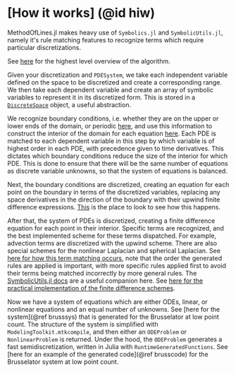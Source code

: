 # [How it works] (@id hiw)

MethodOfLines.jl makes heavy use of `Symbolics.jl` and `SymbolicUtils.jl`, namely it's rule matching features to recognize terms which require particular discretizations.

See [here](https://github.com/SciML/MethodOfLines.jl/blob/master/src/MOL_discretization.jl) for the highest level overview of the algorithm.

Given your discretization and `PDESystem`, we take each independent variable defined on the space to be discretized and create a corresponding range. We then take each dependent variable and create an array of symbolic variables to represent it in its discretized form. This is stored in a [`DiscreteSpace`](https://github.com/SciML/MethodOfLines.jl/blob/master/src/discretization/discretize_vars.jl) object, a useful abstraction.

We recognize boundary conditions, i.e. whether they are on the upper or lower ends of the domain, or periodic [here](https://github.com/SciML/PDEBase.jl/blob/master/src/parse_boundaries.jl), and use this information to construct the interior of the domain for each equation [here](https://github.com/SciML/MethodOfLines.jl/blob/master/src/system_parsing/interior_map.jl). Each PDE is matched to each dependent variable in this step by which variable is of highest order in each PDE, with precedence given to time derivatives. This dictates which boundary conditions reduce the size of the interior for which PDE. This is done to ensure that there will be the same number of equations as discrete variable unknowns, so that the system of equations is balanced.

Next, the boundary conditions are discretized, creating an equation for each point on the boundary in terms of the discretized variables, replacing any space derivatives in the direction of the boundary with their upwind finite difference expressions. [This](https://github.com/SciML/MethodOfLines.jl/blob/master/src/discretization/generate_bc_eqs.jl) is the place to look to see how this happens.

After that, the system of PDEs is discretized, creating a finite difference equation for each point in their interior. Specific terms are recognized, and the best implemented scheme for these terms dispatched. For example, advection terms are discretized with the upwind scheme. There are also special schemes for the nonlinear Laplacian and spherical Laplacian. See [here for how this term matching occurs](https://github.com/SciML/MethodOfLines.jl/blob/master/src/discretization/generate_finite_difference_rules.jl), note that the order the generated rules are applied is important, with more specific rules applied first to avoid their terms being matched incorrectly by more general rules.  The [SymbolicUtils.jl docs](https://symbolicutils.juliasymbolics.org/rewrite/) are a useful companion here. See [here for the practical implementation of the finite difference schemes](https://github.com/SciML/MethodOfLines.jl/blob/master/src/discretization/differential_discretizer.jl).

Now we have a system of equations which are either ODEs, linear, or nonlinear equations and an equal number of unknowns. See [here for the system](@ref brusssys) that is generated for the Brusselator at low point count. The structure of the system is simplified with `ModelingToolkit.mtkcompile`, and then either an `ODEProblem` or `NonlinearProblem` is returned. Under the hood, the `ODEProblem` generates a fast semidiscretization, written in Julia with `RuntimeGeneratedFunctions`. See [here for an example of the generated code](@ref brusscode) for the Brusselator system at low point count.
